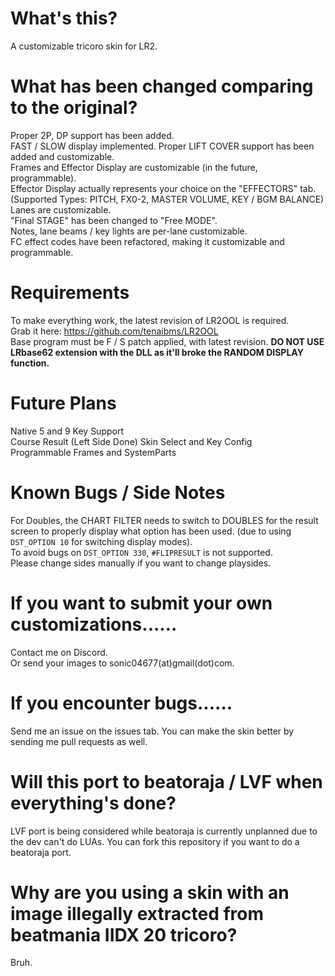 # What's this?
 A customizable tricoro skin for LR2.  

# What has been changed comparing to the original?
Proper 2P, DP support has been added.  
FAST / SLOW display implemented.
Proper LIFT COVER support has been added and customizable.  
Frames and Effector Display are customizable (in the future, programmable).  
Effector Display actually represents your choice on the "EFFECTORS" tab.  
(Supported Types: PITCH, FX0-2, MASTER VOLUME, KEY / BGM BALANCE)  
Lanes are customizable.  
"Final STAGE" has been changed to "Free MODE".  
Notes, lane beams / key lights are per-lane customizable.  
FC effect codes have been refactored, making it customizable and programmable.  

# Requirements
To make everything work, the latest revision of LR2OOL is required.  
Grab it here: https://github.com/tenaibms/LR2OOL  
Base program must be F / S patch applied, with latest revision.
**DO NOT USE LRbase62 extension with the DLL as it'll broke the RANDOM DISPLAY function.**

# Future Plans
Native 5 and 9 Key Support  
Course Result  (Left Side Done)
Skin Select and Key Config  
Programmable Frames and SystemParts

# Known Bugs / Side Notes
For Doubles, the CHART FILTER needs to switch to DOUBLES for the result screen to properly display what option has been used.
(due to using `DST_OPTION 10` for switching display modes).  
To avoid bugs on `DST_OPTION 330`, `#FLIPRESULT` is not supported.  
Please change sides manually if you want to change playsides.  

# If you want to submit your own customizations......
Contact me on Discord.  
Or send your images to sonic04677(at)gmail(dot)com.

# If you encounter bugs......
Send me an issue on the issues tab.
You can make the skin better by sending me pull requests as well.


# Will this port to beatoraja / LVF when everything's done?
LVF port is being considered while beatoraja is currently unplanned due to the dev can't do LUAs.
You can fork this repository if you want to do a beatoraja port.

# Why are you using a skin with an image illegally extracted from beatmania IIDX 20 tricoro?
Bruh.
